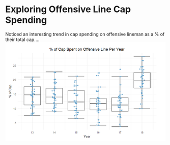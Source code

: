 # Exploring Offensive Line Cap Spending
Noticed an interesting trend in cap spending on offensive lineman as a % of their total cap....
![alt text](https://github.com/jtchernak/Exploring-Offensive-Line-Cap-Spending/blob/master/AllGGPlots/Box%20Plot.png)
